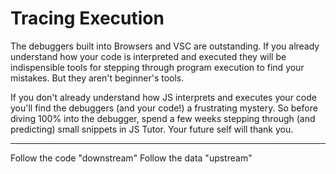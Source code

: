 # Tracing Execution

The debuggers built into Browsers and VSC are outstanding. If you already understand how your code is interpreted and executed they will be indispensible tools for stepping through program execution to find your mistakes. But they aren't beginner's tools.

If you don't already understand how JS interprets and executes your code you'll find the debuggers (and your code!) a frustrating mystery. So before diving 100% into the debugger, spend a few weeks stepping through (and predicting) small snippets in JS Tutor. Your future self will thank you.

---

Follow the code "downstream"
Follow the data "upstream"

